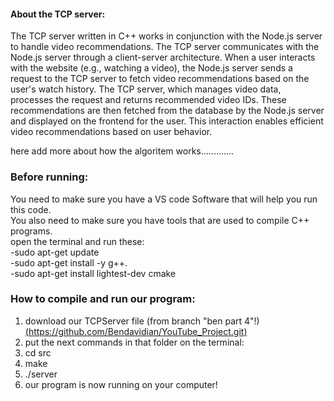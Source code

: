 #### About the TCP server:
The TCP server written in C++ works in conjunction with the Node.js server to handle video recommendations. The TCP server communicates with the Node.js server through a client-server architecture. When a user interacts with the website (e.g., watching a video), the Node.js server sends a request to the TCP server to fetch video recommendations based on the user's watch history. The TCP server, which manages video data, processes the request and returns recommended video IDs. These recommendations are then fetched from the database by the Node.js server and displayed on the 
frontend for the user. This interaction enables efficient video recommendations based on user behavior.


here add more about how the algoritem works.............


### Before running:
You need to make sure you have a VS code Software that will help you run this code.<br>
You also need to make sure you have tools that are used to compile C++ programs.<br>
open the terminal and run these:<br>
-sudo apt-get update<br>
-sudo apt-get install -y g++.<br>
-sudo apt-get install lightest-dev cmake<br>

### How to compile and run our program:

1. download our TCPServer file (from branch "ben part 4"!) 
[(https://github.com/Bendavidian/YouTube_Project.git)](https://github.com/Bendavidian/YouTube_Project/tree/Ben-part-4)
2. put the next commands in that folder on the terminal:
3. cd src
4. make
5. ./server
6. our program is now running on your computer!












